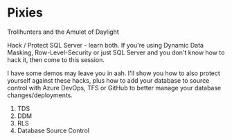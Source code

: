 # Pixies
Trollhunters and the Amulet of Daylight

Hack / Protect SQL Server - learn both.
If you're using Dynamic Data Masking, Row-Level-Security or just SQL Server and you don't know how to hack it, then come to this session. 

I have some demos may leave you in aah. I'll show you how to also protect yourself against these hacks, plus how to add your database to source control with Azure DevOps, TFS or GitHub to better manage your database changes/deployments. 

1. TDS
2. DDM
3. RLS
4. Database Source Control 
